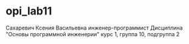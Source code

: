 # opi_lab11
Сахаревич Ксения Васильевна 
инженер-программист
Дисциплина "Основы программной инженерии"
курс 1, группа 10, подгруппа 2
